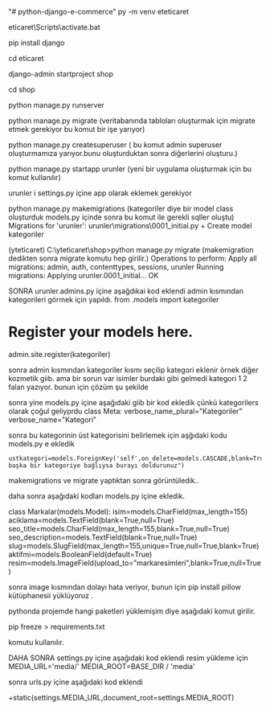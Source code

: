 "# python-django-e-commerce" 
py -m venv eteticaret

eticaret\Scripts\activate.bat

pip install django

cd eticaret

django-admin startproject shop

cd shop 

python manage.py runserver


python manage.py migrate    (veritabanında tabloları oluşturmak için migrate etmek gerekiyor bu komut bir işe yarıyor)


python manage.py createsuperuser    (  bu komut admin superuser oluşturmamıza yarıyor.bunu oluşturduktan sonra diğerlerini oluşturu.)

python manage.py startapp urunler     (yeni bir uygulama oluşturmak için bu komut kullanılır)

urunler i settings.py içine app olarak eklemek gerekiyor

python manage.py makemigrations  (kategoriler diye bir   model class oluşturduk models.py içinde sonra bu komut ile gerekli sqller oluştu)
Migrations for 'urunler':
  urunler\migrations\0001_initial.py
    + Create model kategoriler


(yteticaret) C:\yteticaret\shop>python manage.py migrate   (makemigration dedikten sonra migrate komutu hep girilir.)
Operations to perform:
  Apply all migrations: admin, auth, contenttypes, sessions, urunler
Running migrations:
  Applying urunler.0001_initial... OK




SONRA urunler.admins.py içine aşağdıkai kod eklendi admin kısmından kategorileri görmek için yapıldı.
from .models import kategoriler
# Register your models here.
admin.site.register(kategoriler)


sonra admin kısmından kategoriler kısmı seçilip kategori eklenir örnek diğer kozmetik giib.
ama bir sorun var isimler burdaki gibi gelmedi kategori 1 2 falan yazıyor.
bunun için çözüm şu şekilde


sonra yine models.py içine aşağıdaki giib bir kod ekledik çünkü kategorilers olarak çoğul geliyprdu
    class Meta:
        verbose_name_plural="Kategoriler"
        verbose_name="Kategori"



sonra bu kategorinin üst kategorisini belirlemek için aşğıdaki kodu models.py e ekledik

    ustkategori=models.ForeignKey('self',on_delete=models.CASCADE,blank=True,null=True,help_text="eğer başka bir kategoriye bağlıysa burayı doldurunuz")

makemigrations ve migrate yaptıktan sonra görüntüledik..



daha sonra aşağıdaki kodları models.py içine ekledik.

class Markalar(models.Model):
    isim=models.CharField(max_length=155)
    aciklama=models.TextField(blank=True,null=True)
    seo_title=models.CharField(max_length=155,blank=True,null=True)
    seo_description=models.TextField(blank=True,null=True)
    slug=models.SlugField(max_length=155,unique=True,null=True,blank=True)
    aktifmi=models.BooleanField(default=True)
    resim=models.ImageField(upload_to="markaresimleri",blank=True,null=True)


sonra image kısmından dolayı hata veriyor,
bunun için 
pip install pillow kütüphanesii yüklüyoruz .

pythonda projemde hangi paketleri yüklemişim diye aşağıdaki komut girilir.

pip freeze > requirements.txt

komutu kullanılır.


DAHA SONRA  settings.py içine aşağıdaki kod eklendi resim yükleme için
MEDIA_URL='media/'
MEDIA_ROOT=BASE_DIR / 'media'

sonra urls.py içine aşağıdaki kod eklendi

+static(settings.MEDIA_URL,document_root=settings.MEDIA_ROOT)


